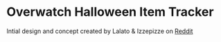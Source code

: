 # Overwatch Halloween Item Tracker

Intial design and concept created by Lalato & Izzepizze on [Reddit](https://www.reddit.com/r/Overwatch/comments/59bo66)
